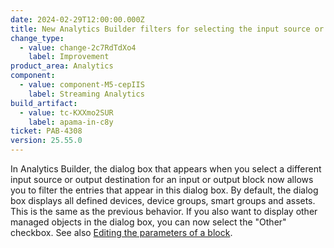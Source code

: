 ```yaml
---
date: 2024-02-29T12:00:00.000Z
title: New Analytics Builder filters for selecting the input source or output destination
change_type:
  - value: change-2c7RdTdXo4
    label: Improvement
product_area: Analytics
component:
  - value: component-M5-cepIIS
    label: Streaming Analytics
build_artifact:
  - value: tc-KXXmo2SUR
    label: apama-in-c8y
ticket: PAB-4308
version: 25.55.0
---
```

In Analytics Builder, the dialog box that appears when you select a different input source or output destination for an input or output block now allows you to filter the entries that appear in this dialog box. By default, the dialog box displays all defined devices, device groups, smart groups and assets. This is the same as the previous behavior. If you also want to display other managed objects in the dialog box, you can now select the "Other" checkbox.
See also [Editing the parameters of a block](/streaming-analytics/analytics-builder/#editing-the-parameters-of-a-block).
